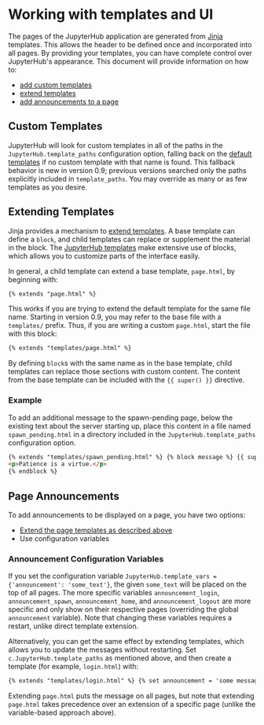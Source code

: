 # Working with templates and UI

The pages of the JupyterHub application are generated from
[Jinja](http://jinja.pocoo.org/) templates. This allows the header to be defined once and incorporated into all pages. By providing your templates, you can have complete control over JupyterHub's
appearance.
This document will provide information on how to:
- [add custom templates](#custom-templates)
- [extend templates](#extending-templates)
- [add announcements to a page](#page-announcements)

## Custom Templates

JupyterHub will look for custom templates in all of the paths in the
`JupyterHub.template_paths` configuration option, falling back on the
[default templates](https://github.com/jupyterhub/jupyterhub/tree/HEAD/share/jupyterhub/templates)
if no custom template with that name is found. This fallback
behavior is new in version 0.9; previous versions searched only the paths
explicitly included in `template_paths`. You may override as many
or as few templates as you desire.

## Extending Templates

Jinja provides a mechanism to [extend templates](http://jinja.pocoo.org/docs/2.10/templates/#template-inheritance).
A base template can define a `block`, and child templates can replace or
supplement the material in the block. The
[JupyterHub templates](https://github.com/jupyterhub/jupyterhub/tree/HEAD/share/jupyterhub/templates)
make extensive use of blocks, which allows you to customize parts of the interface easily.

In general, a child template can extend a base template, `page.html`, by beginning with:

```html
{% extends "page.html" %}
```

This works if you are trying to extend the default template for the same
file name. Starting in version 0.9, you may refer to the base file with a
`templates/` prefix. Thus, if you are writing a custom `page.html`, start the
file with this block:

```html
{% extends "templates/page.html" %}
```

By defining `block`s with the same name as in the base template, child templates
can replace those sections with custom content. The content from the base
template can be included with the `{{ super() }}` directive.

### Example

To add an additional message to the spawn-pending page, below the existing
text about the server starting up, place this content in a file named
`spawn_pending.html` in a directory included in the
`JupyterHub.template_paths` configuration option.

```html
{% extends "templates/spawn_pending.html" %} {% block message %} {{ super() }}
<p>Patience is a virtue.</p>
{% endblock %}
```

## Page Announcements

To add announcements to be displayed on a page, you have two options:

- [Extend the page templates as described above](#extending-templates)
- Use configuration variables

### Announcement Configuration Variables

If you set the configuration variable `JupyterHub.template_vars = {'announcement': 'some_text'}`, the given `some_text` will be placed on
the top of all pages. The more specific variables
`announcement_login`, `announcement_spawn`, `announcement_home`, and
`announcement_logout` are more specific and only show on their
respective pages (overriding the global `announcement` variable).
Note that changing these variables requires a restart, unlike direct
template extension.

Alternatively, you can get the same effect by extending templates, which allows you
to update the messages without restarting. Set
`c.JupyterHub.template_paths` as mentioned above, and then create a
template (for example, `login.html`) with:

```html
{% extends "templates/login.html" %} {% set announcement = 'some message' %}
```

Extending `page.html` puts the message on all pages, but note that
extending `page.html` takes precedence over an extension of a specific
page (unlike the variable-based approach above).

